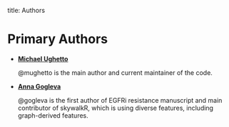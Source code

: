 title: Authors

Primary Authors
===============

* __[Michael Ughetto](https://github.com/mughetto)__

    @mughetto is the main author and current maintainer of the code. 

* __[Anna Gogleva](https://github.com/gogleva)__

    @gogleva is the first author of EGFRi resistance manuscript and main contributor of skywalkR, which is using diverse features, including graph-derived features.
